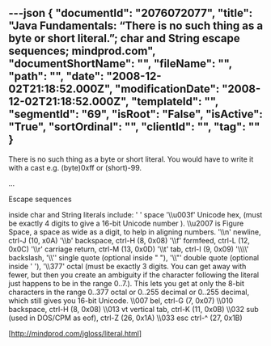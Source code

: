 ---json
{
  "documentId": "2076072077",
  "title": "Java Fundamentals: “There is no such thing as a byte or short literal.”; char and String escape sequences; mindprod.com",
  "documentShortName": "",
  "fileName": "",
  "path": "",
  "date": "2008-12-02T21:18:52.000Z",
  "modificationDate": "2008-12-02T21:18:52.000Z",
  "templateId": "",
  "segmentId": "69",
  "isRoot": "False",
  "isActive": "True",
  "sortOrdinal": "",
  "clientId": "",
  "tag": ""
}
---

There is no such thing as a byte or short literal. You would have to write it with a cast e.g. (byte)0xff or (short)-99.

…

Escape sequences

inside char and String literals include:
' ' space
'&bsol;&bsol;u003f' Unicode hex, (must be exactly 4 digits to give a 16-bit Unicode number ). &bsol;&bsol;u2007 is Figure Space, a space as wide as a digit, to help in aligning numbers.
'&bsol;&bsol;n' newline, ctrl-J (10, x0A)
'&bsol;&bsol;b' backspace, ctrl-H (8, 0x08)
'&bsol;&bsol;f' formfeed, ctrl-L (12, 0x0C)
'&bsol;&bsol;r' carriage return, ctrl-M (13, 0x0D)
'&bsol;&bsol;t' tab, ctrl-I (9, 0x09)
'&bsol;&bsol;&bsol;&bsol;' backslash,
'&bsol;&bsol;'' single quote (optional inside &quot; &quot;),
'&bsol;&bsol;&quot;' double quote (optional inside ' '),
'&bsol;&bsol;377' octal (must be exactly 3 digits. You can get away with fewer, but then you create an ambiguity if the character following the literal just happens to be in the range 0..7.). This lets you get at only the 8-bit characters in the range 0..377 octal or 0..255 decimal or 0..255 decimal, which still gives you 16-bit Unicode.
&bsol;&bsol;007 bel, ctrl-G (7, 0x07)
&bsol;&bsol;010 backspace, ctrl-H (8, 0x08)
&bsol;&bsol;013 vt vertical tab, ctrl-K (11, 0x0B)
&bsol;&bsol;032 sub (used in DOS/CPM as eof), ctrl-Z (26, 0x1A)
&bsol;&bsol;033 esc ctrl-^ (27, 0x1B)

[http://mindprod.com/jgloss/literal.html]
